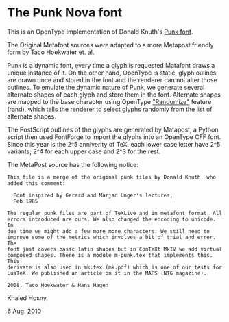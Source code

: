 The Punk Nova font
==================

This is an OpenType implementation of Donald Knuth's
[Punk font](http://tug.org/TUGboat/Articles/tb09-2/tb21knut.pdf).

The Original Metafont sources were adapted to a more Metapost friendly
form by Taco Hoekwater et. al.

Punk is a dynamic font, every time a glyph is requested Matafont draws
a unique instance of it. On the other hand, OpenType is static, glyph
oulines are drawn once and stored in the font and the renderer can not
alter those outlines. To emulate the dynamic nature of Punk, we generate
several alternate shapes of each glyph and store them in the font.
Alternate shapes are mapped to the base character using OpenType
["Randomize"](http://www.microsoft.com/typography/otspec/features_pt.htm#rand)
feature (rand), which tells the renderer to select glyphs randomly from
the list of alternate shapes.

The PostScript outlines of the glyphs are generated by Matapost, a
Python script then used FontForge to import the glyphs into an OpenType
CFF font. Since this year is the 2^5 anniverity of TeX, each lower case
letter have 2^5 variants, 2^4 for each upper case and 2^3 for the rest.

The MetaPost source has the following notice:

    This file is a merge of the original punk files by Donald Knuth, who
    added this comment:
    
      Font inspired by Gerard and Marjan Unger's lectures,
      Feb 1985

    The regular punk files are part of TeXLive and in metafont format. All
    errors introduced are ours. We also changed the encoding to unicode. In
    due time we might add a few more more characters. We still need to
    improve some of the metrics which involves a bit of trial and error. The
    font just covers basic latin shapes but in ConTeXt MkIV we add virtual
    composed shapes. There is a module m-punk.tex that implements this. This
    derivate is also used in mk.tex (mk.pdf) which is one of our tests for
    LuaTeX. We published an article on it in the MAPS (NTG magazine).
    
    2008, Taco Hoekwater & Hans Hagen




Khaled Hosny

6 Aug. 2010
